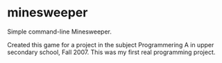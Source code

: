 minesweeper
===========

Simple command-line Minesweeper.

Created this game for a project in the subject Programmering A in upper secondary school, Fall 2007.
This was my first real programming project.
